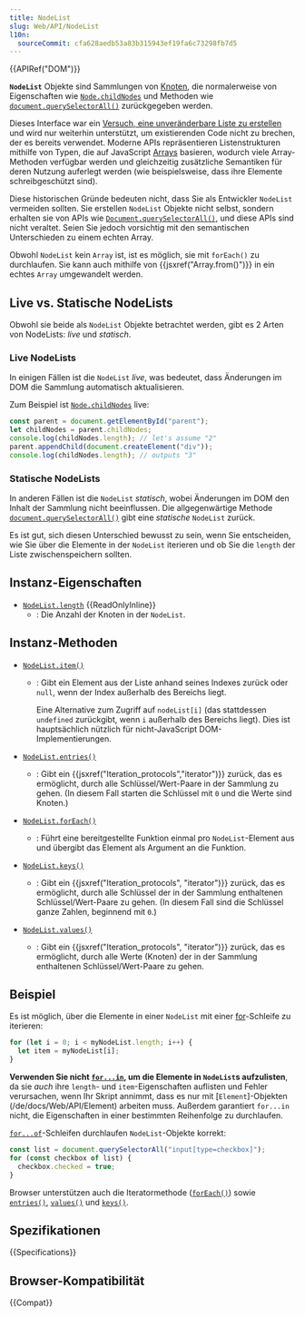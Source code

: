 ```yaml
---
title: NodeList
slug: Web/API/NodeList
l10n:
  sourceCommit: cfa628aedb53a83b315943ef19fa6c73298fb7d5
---
```


{{APIRef("DOM")}}

**`NodeList`** Objekte sind Sammlungen von [Knoten](/de/docs/Web/API/Node), die normalerweise von Eigenschaften wie [`Node.childNodes`](/de/docs/Web/API/Node/childNodes) und Methoden wie [`document.querySelectorAll()`](/de/docs/Web/API/Document/querySelectorAll) zurückgegeben werden.

Dieses Interface war ein [Versuch, eine unveränderbare Liste zu erstellen](https://stackoverflow.com/questions/74630989/why-use-domstringlist-rather-than-an-array/74641156#74641156) und wird nur weiterhin unterstützt, um existierenden Code nicht zu brechen, der es bereits verwendet. Moderne APIs repräsentieren Listenstrukturen mithilfe von Typen, die auf JavaScript [Arrays](/de/docs/Web/JavaScript/Reference/Global_Objects/Array) basieren, wodurch viele Array-Methoden verfügbar werden und gleichzeitig zusätzliche Semantiken für deren Nutzung auferlegt werden (wie beispielsweise, dass ihre Elemente schreibgeschützt sind).

Diese historischen Gründe bedeuten nicht, dass Sie als Entwickler `NodeList` vermeiden sollten. Sie erstellen `NodeList` Objekte nicht selbst, sondern erhalten sie von APIs wie [`Document.querySelectorAll()`](/de/docs/Web/API/Document/querySelectorAll), und diese APIs sind nicht veraltet. Seien Sie jedoch vorsichtig mit den semantischen Unterschieden zu einem echten Array.

Obwohl `NodeList` kein `Array` ist, ist es möglich, sie mit `forEach()` zu durchlaufen. Sie kann auch mithilfe von {{jsxref("Array.from()")}} in ein echtes `Array` umgewandelt werden.

## Live vs. Statische NodeLists

Obwohl sie beide als `NodeList` Objekte betrachtet werden, gibt es 2 Arten von NodeLists: _live_ und _statisch_.

### Live NodeLists

In einigen Fällen ist die `NodeList` _live_, was bedeutet, dass Änderungen im DOM die Sammlung automatisch aktualisieren.

Zum Beispiel ist [`Node.childNodes`](/de/docs/Web/API/Node/childNodes) live:

```js
const parent = document.getElementById("parent");
let childNodes = parent.childNodes;
console.log(childNodes.length); // let's assume "2"
parent.appendChild(document.createElement("div"));
console.log(childNodes.length); // outputs "3"
```

### Statische NodeLists

In anderen Fällen ist die `NodeList` _statisch_, wobei Änderungen im DOM den Inhalt der Sammlung nicht beeinflussen. Die allgegenwärtige Methode [`document.querySelectorAll()`](/de/docs/Web/API/Document/querySelectorAll) gibt eine _statische_ `NodeList` zurück.

Es ist gut, sich diesen Unterschied bewusst zu sein, wenn Sie entscheiden, wie Sie über die Elemente in der `NodeList` iterieren und ob Sie die `length` der Liste zwischenspeichern sollten.

## Instanz-Eigenschaften

- [`NodeList.length`](/de/docs/Web/API/NodeList/length) {{ReadOnlyInline}}
  - : Die Anzahl der Knoten in der `NodeList`.

## Instanz-Methoden

- [`NodeList.item()`](/de/docs/Web/API/NodeList/item)

  - : Gibt ein Element aus der Liste anhand seines Indexes zurück oder `null`, wenn der Index außerhalb des Bereichs liegt.

    Eine Alternative zum Zugriff auf `nodeList[i]` (das stattdessen `undefined` zurückgibt, wenn `i` außerhalb des Bereichs liegt). Dies ist hauptsächlich nützlich für nicht-JavaScript DOM-Implementierungen.

- [`NodeList.entries()`](/de/docs/Web/API/NodeList/entries)
  - : Gibt ein {{jsxref("Iteration_protocols","iterator")}} zurück, das es ermöglicht, durch alle Schlüssel/Wert-Paare in der Sammlung zu gehen. (In diesem Fall starten die Schlüssel mit `0` und die Werte sind Knoten.)
- [`NodeList.forEach()`](/de/docs/Web/API/NodeList/forEach)
  - : Führt eine bereitgestellte Funktion einmal pro `NodeList`-Element aus und übergibt das Element als Argument an die Funktion.
- [`NodeList.keys()`](/de/docs/Web/API/NodeList/keys)
  - : Gibt ein {{jsxref("Iteration_protocols", "iterator")}} zurück, das es ermöglicht, durch alle Schlüssel der in der Sammlung enthaltenen Schlüssel/Wert-Paare zu gehen. (In diesem Fall sind die Schlüssel ganze Zahlen, beginnend mit `0`.)
- [`NodeList.values()`](/de/docs/Web/API/NodeList/values)
  - : Gibt ein {{jsxref("Iteration_protocols", "iterator")}} zurück, das es ermöglicht, durch alle Werte (Knoten) der in der Sammlung enthaltenen Schlüssel/Wert-Paare zu gehen.

## Beispiel

Es ist möglich, über die Elemente in einer `NodeList` mit einer [for](/de/docs/Web/JavaScript/Reference/Statements/for)-Schleife zu iterieren:

```js
for (let i = 0; i < myNodeList.length; i++) {
  let item = myNodeList[i];
}
```

**Verwenden Sie nicht [`for...in`](/de/docs/Web/JavaScript/Reference/Statements/for...in), um die Elemente in `NodeList`s aufzulisten**, da sie _auch_ ihre `length`- und `item`-Eigenschaften auflisten und Fehler verursachen, wenn Ihr Skript annimmt, dass es nur mit [`Element`]-Objekten (/de/docs/Web/API/Element) arbeiten muss. Außerdem garantiert `for...in` nicht, die Eigenschaften in einer bestimmten Reihenfolge zu durchlaufen.

[`for...of`](/de/docs/Web/JavaScript/Reference/Statements/for...of)-Schleifen durchlaufen `NodeList`-Objekte korrekt:

```js
const list = document.querySelectorAll("input[type=checkbox]");
for (const checkbox of list) {
  checkbox.checked = true;
}
```

Browser unterstützen auch die Iteratormethode ([`forEach()`](/de/docs/Web/API/NodeList/forEach)) sowie [`entries()`](/de/docs/Web/API/NodeList/entries), [`values()`](/de/docs/Web/API/NodeList/values) und [`keys()`](/de/docs/Web/API/NodeList/keys).

## Spezifikationen

{{Specifications}}

## Browser-Kompatibilität

{{Compat}}
